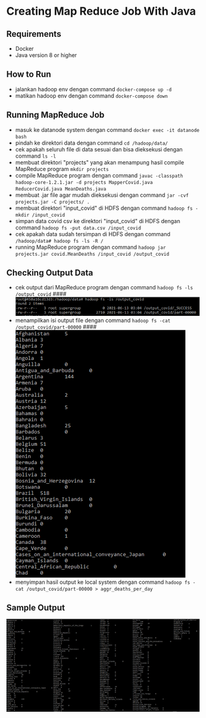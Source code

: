 # Creating Map Reduce Job With Java


## Requirements
- Docker
- Java version 8 or higher

## How to Run
- jalankan hadoop env dengan command  `docker-compose up -d`
- matikan hadoop env dengan command  `docker-compose down`

## Running MapReduce Job
- masuk ke datanode system dengan command `docker exec -it datanode bash`
- pindah ke direktori data dengan command `cd /hadoop/data/`
- cek apakah seluruh file di data sesuai dan bisa dieksekusi dengan command `ls -l`
- membuat direktori "projects" yang akan menampung hasil compile MapReduce program `mkdir projects`
- compile MapReduce program dengan command `javac -classpath hadoop-core-1.2.1.jar -d projects MapperCovid.java ReducerCovid.java MeanDeaths.java`
- membuat .jar file agar mudah dieksekusi dengan command `jar -cvf projects.jar -C projects/ .`
- membuat direktori "input_covid" di HDFS dengan command `hadoop fs -mkdir /input_covid`
- simpan data covid csv ke direktori "input_covid" di HDFS dengan command `hadoop fs -put data.csv /input_covid`
- cek apakah data sudah tersimpan di HDFS dengan command `/hadoop/data# hadoop fs -ls -R /`
- running MapReduce program dengan command `hadoop jar projects.jar covid.MeanDeaths /input_covid /output_covid`

## Checking Output Data
- cek output dari MapReduce program dengan command `hadoop fs -ls /output_covid`
####![Sample Output](./images/out_list.png)
- menampilkan isi output file dengan command `hadoop fs -cat /output_covid/part-00000`
####![Sample Output](./images/out.png)
- menyimpan hasil output ke local system dengan command `hadoop fs -cat /output_covid/part-00000 > aggr_deaths_per_day`

## Sample Output
![Sample Output](./images/output.png)

